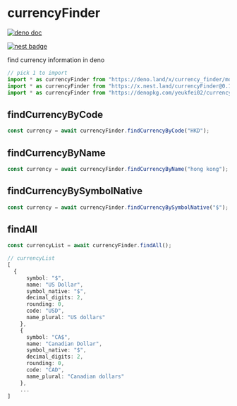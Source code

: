 # currencyFinder

[![deno doc](https://doc.deno.land/badge.svg)](https://doc.deno.land/https/deno.land/x/currency_finder/mod.ts)

[![nest badge](https://nest.land/badge.svg)](https://nest.land/package/currencyFinder)

find currency information in deno

```ts
// pick 1 to import
import * as currencyFinder from "https://deno.land/x/currency_finder/mod.ts";
import * as currencyFinder from "https://x.nest.land/currencyFinder@0.1.3/mod.ts";
import * as currencyFinder from "https://denopkg.com/yeukfei02/currencyFinder/mod.ts";
```

## findCurrencyByCode

```ts
const currency = await currencyFinder.findCurrencyByCode("HKD");
```

## findCurrencyByName

```ts
const currency = await currencyFinder.findCurrencyByName("hong kong");
```

## findCurrencyBySymbolNative

```ts
const currency = await currencyFinder.findCurrencyBySymbolNative("$");
```

## findAll

```ts
const currencyList = await currencyFinder.findAll();

// currencyList
[
  {
      symbol: "$",
      name: "US Dollar",
      symbol_native: "$",
      decimal_digits: 2,
      rounding: 0,
      code: "USD",
      name_plural: "US dollars"
    },
    {
      symbol: "CA$",
      name: "Canadian Dollar",
      symbol_native: "$",
      decimal_digits: 2,
      rounding: 0,
      code: "CAD",
      name_plural: "Canadian dollars"
    },
    ...
]
```
